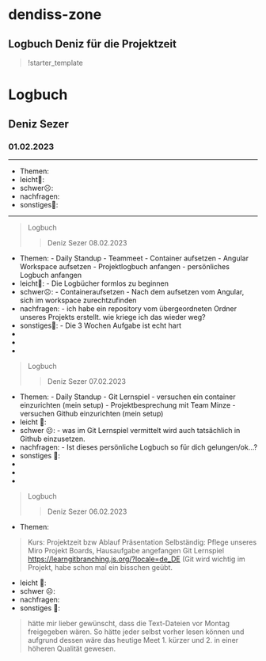 # dendiss-zone

## Logbuch Deniz für die Projektzeit


> !starter_template

# Logbuch 
## Deniz Sezer
### 01.02.2023
---
- Themen:
- leicht🙂:
- schwer☹️:
- nachfragen:
- sonstiges🤷:
---
> Logbuch 
>> Deniz Sezer     08.02.2023
- Themen:         - Daily Standup
                - Teammeet
                - Container aufsetzen
                - Angular Workspace aufsetzen
                - Projektlogbuch anfangen
                - persönliches Logbuch anfangen
- leicht🙂:       - Die Logbücher formlos zu beginnen       
- schwer☹️:       - Containeraufsetzen
                - Nach dem aufsetzen vom Angular, sich im workspace zurechtzufinden
- nachfragen:     - ich habe ein repository vom übergeordneten Ordner unseres Projekts erstellt.
                  wie kriege ich das wieder weg?
- sonstiges🤷:    - Die 3 Wochen Aufgabe ist echt hart
-
-
-
> Logbuch
>> Deniz Sezer     07.02.2023
- Themen:         - Daily Standup
                - Git Lernspiel
                - versuchen ein container einzurichten (mein setup)
                - Projektbesprechung mit Team Minze
                - versuchen Github einzurichten (mein setup)
- leicht 🙂:	
- schwer ☹️:      - was im Git Lernspiel vermittelt wird auch tatsächlich in Github einzusetzen.
- nachfragen:     - Ist dieses persönliche Logbuch so für dich gelungen/ok…?
- sonstiges 🤷:
-	
-
-
> Logbuch 
>> Deniz Sezer     06.02.2023
- Themen:
> Kurs: Projektzeit bzw Ablauf Präsentation
> Selbständig: Pflege unseres Miro Projekt Boards,
> Hausaufgabe angefangen
> Git Lernspiel https://learngitbranching.js.org/?locale=de_DE (Git wird wichtig im Projekt, habe schon mal ein bisschen geübt.
- leicht 🙂:	
- schwer ☹️:	
- nachfragen:	
- sonstiges 🤷:
> hätte mir lieber gewünscht, dass die Text-Dateien vor Montag freigegeben wären. So hätte jeder selbst vorher lesen können und aufgrund dessen wäre das heutige Meet 1. kürzer und 2. in einer höheren Qualität gewesen.
